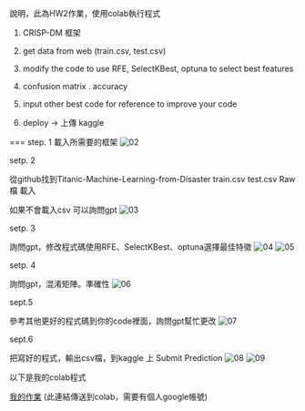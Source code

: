 說明，此為HW2作業，使用colab執行程式

1. CRISP-DM 框架

2. get data from web (train.csv, test.csv)

3. modify the code to use RFE, SelectKBest, optuna to select best features

4. confusion matrix . accuracy

5. input  other best code for reference to improve your code

6. deploy -> 上傳 kaggle
   
===
step. 1
載入所需要的框架
![02](https://github.com/user-attachments/assets/104f3b34-d23d-4d9a-ac3c-ae84623424fc)


setp. 2

從github找到Titanic-Machine-Learning-from-Disaster train.csv test.csv Raw檔 載入

如果不會載入csv 可以詢問gpt
![03](https://github.com/user-attachments/assets/967e0f50-b371-4e37-b10e-841e259aa776)

setp. 3 

詢問gpt，修改程式碼使用RFE、SelectKBest、optuna選擇最佳特徵
![04](https://github.com/user-attachments/assets/8e3bcc96-8ffa-4039-8c32-50a57bd853ab)
![05](https://github.com/user-attachments/assets/4c606207-3fc8-4d1d-80f5-ed100b361dd2)

setp. 4

詢問gpt，混淆矩陣。準確性
![06](https://github.com/user-attachments/assets/8e7232df-7b02-4a45-b007-b1e85c8b060a)


sept.5 

參考其他更好的程式碼到你的code裡面，詢問gpt幫忙更改
![07](https://github.com/user-attachments/assets/f965f36a-e3c7-4070-971c-77f8d3e41179)

sept.6 

把寫好的程式，輸出csv檔，到kaggle 上 Submit Prediction
![08](https://github.com/user-attachments/assets/1555992c-466d-4f65-866f-7db38f216d43)
![09](https://github.com/user-attachments/assets/02606763-59b2-4f60-947e-222ef5d16163)

以下是我的colab程式

<a href="https://colab.research.google.com/github/jun-wei-lin/NCHU/blob/main/AIoT-DA/HW2_分類問題/Hw2_kaggle_Titanic.ipynb" target="_blank">我的作業</a> (此連結傳送到colab，需要有個人google帳號)
